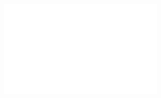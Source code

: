 
<img src="github-metrics.svg" alt="Snake logo">

<!-- Day 1, Day2, Day 3, Day 4, Day 5, Day 6, Day 8, DAY 9 -->
